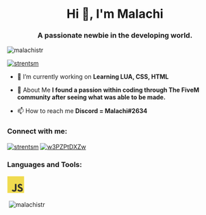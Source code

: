 <h1 align="center">Hi 👋, I'm Malachi</h1>
<h3 align="center">A passionate newbie in the developing world.</h3>

<p align="left"> <img src="https://clipground.com/images/png-coding-1.png" alt="malachistr" /> </p>

<p align="left"> <a href="https://twitter.com/strentsm" target="blank"><img src="https://img.shields.io/twitter/follow/strentsm?logo=twitter&style=for-the-badge" alt="strentsm" /></a> </p>

- 🔭 I’m currently working on **Learning LUA, CSS, HTML**

- 💬 About Me **I found a passion within coding through The FiveM community after seeing what was able to be made.**

- 📫 How to reach me **Discord = Malachi#2634**

<h3 align="left">Connect with me:</h3>
<p align="left">
<a href="https://twitter.com/strentsm" target="blank"><img align="center" src="https://raw.githubusercontent.com/rahuldkjain/github-profile-readme-generator/master/src/images/icons/Social/twitter.svg" alt="strentsm" height="30" width="40" /></a>
<a href="https://discord.gg/w3PZPtDXZw" target="blank"><img align="center" src="https://raw.githubusercontent.com/rahuldkjain/github-profile-readme-generator/master/src/images/icons/Social/discord.svg" alt="w3PZPtDXZw" height="30" width="40" /></a>
</p>

<h3 align="left">Languages and Tools:</h3>
<p align="left"> <a href="https://developer.mozilla.org/en-US/docs/Web/JavaScript" target="_blank" rel="noreferrer"> <img src="https://raw.githubusercontent.com/devicons/devicon/master/icons/javascript/javascript-original.svg" alt="javascript" width="40" height="40"/> </a> </p>

<p>&nbsp;<img align="center" src="https://github-readme-stats.vercel.app/api?username=malachistr&show_icons=true&locale=en" alt="malachistr" /></p>
